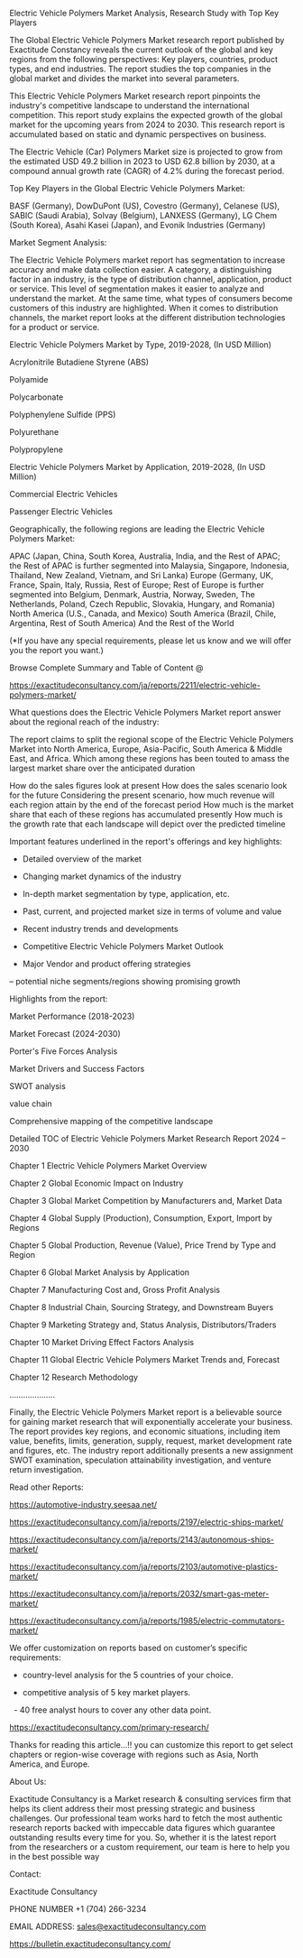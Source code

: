 Electric Vehicle Polymers Market Analysis, Research Study with Top Key Players

The Global Electric Vehicle Polymers Market research report published by Exactitude Constancy reveals the current outlook of the global and key regions from the following perspectives: Key players, countries, product types, and end industries. The report studies the top companies in the global market and divides the market into several parameters.

This Electric Vehicle Polymers Market research report pinpoints the industry's competitive landscape to understand the international competition. This report study explains the expected growth of the global market for the upcoming years from 2024 to 2030. This research report is accumulated based on static and dynamic perspectives on business.

The Electric Vehicle (Car) Polymers Market size is projected to grow from the estimated USD 49.2 billion in 2023 to USD 62.8 billion by 2030, at a compound annual growth rate (CAGR) of 4.2% during the forecast period.

Top Key Players in the Global Electric Vehicle Polymers Market:

BASF (Germany), DowDuPont (US), Covestro (Germany), Celanese (US), SABIC (Saudi Arabia), Solvay (Belgium), LANXESS (Germany), LG Chem (South Korea), Asahi Kasei (Japan), and Evonik Industries (Germany)

Market Segment Analysis:

The Electric Vehicle Polymers market report has segmentation to increase accuracy and make data collection easier. A category, a distinguishing factor in an industry, is the type of distribution channel, application, product or service. This level of segmentation makes it easier to analyze and understand the market. At the same time, what types of consumers become customers of this industry are highlighted. When it comes to distribution channels, the market report looks at the different distribution technologies for a product or service.

Electric Vehicle Polymers Market by Type, 2019-2028, (In USD Million)

Acrylonitrile Butadiene Styrene (ABS)

Polyamide

Polycarbonate

Polyphenylene Sulfide (PPS)

Polyurethane

Polypropylene

Electric Vehicle Polymers Market by Application, 2019-2028, (In USD Million)

Commercial Electric Vehicles

Passenger Electric Vehicles

Geographically, the following regions are leading the Electric Vehicle Polymers Market:

APAC (Japan, China, South Korea, Australia, India, and the Rest of APAC; the Rest of APAC is further segmented into Malaysia, Singapore, Indonesia, Thailand, New Zealand, Vietnam, and Sri Lanka)
Europe (Germany, UK, France, Spain, Italy, Russia, Rest of Europe; Rest of Europe is further segmented into Belgium, Denmark, Austria, Norway, Sweden, The Netherlands, Poland, Czech Republic, Slovakia, Hungary, and Romania)
North America (U.S., Canada, and Mexico)
South America (Brazil, Chile, Argentina, Rest of South America)
And the Rest of the World

(*If you have any special requirements, please let us know and we will offer you the report you want.)

Browse Complete Summary and Table of Content @

https://exactitudeconsultancy.com/ja/reports/2211/electric-vehicle-polymers-market/

What questions does the Electric Vehicle Polymers Market report answer about the regional reach of the industry:

The report claims to split the regional scope of the Electric Vehicle Polymers Market into North America, Europe, Asia-Pacific, South America & Middle East, and Africa. Which among these regions has been touted to amass the largest market share over the anticipated duration

How do the sales figures look at present How does the sales scenario look for the future
Considering the present scenario, how much revenue will each region attain by the end of the forecast period
How much is the market share that each of these regions has accumulated presently
How much is the growth rate that each landscape will depict over the predicted timeline

Important features underlined in the report's offerings and key highlights:

- Detailed overview of the market

- Changing market dynamics of the industry

- In-depth market segmentation by type, application, etc.

- Past, current, and projected market size in terms of volume and value

- Recent industry trends and developments

- Competitive Electric Vehicle Polymers Market Outlook

- Major Vendor and product offering strategies

– potential niche segments/regions showing promising growth

Highlights from the report:

Market Performance (2018-2023)

Market Forecast (2024-2030)

Porter's Five Forces Analysis

Market Drivers and Success Factors

SWOT analysis

value chain

Comprehensive mapping of the competitive landscape

Detailed TOC of Electric Vehicle Polymers Market Research Report 2024 – 2030

Chapter 1 Electric Vehicle Polymers Market Overview

Chapter 2 Global Economic Impact on Industry

Chapter 3 Global Market Competition by Manufacturers and, Market Data

Chapter 4 Global Supply (Production), Consumption, Export, Import by Regions

Chapter 5 Global Production, Revenue (Value), Price Trend by Type and Region

Chapter 6 Global Market Analysis by Application

Chapter 7 Manufacturing Cost and, Gross Profit Analysis

Chapter 8 Industrial Chain, Sourcing Strategy, and Downstream Buyers

Chapter 9 Marketing Strategy and, Status Analysis, Distributors/Traders

Chapter 10 Market Driving Effect Factors Analysis

Chapter 11 Global Electric Vehicle Polymers Market Trends and, Forecast

Chapter 12 Research Methodology

………………..

Finally, the Electric Vehicle Polymers Market report is a believable source for gaining market research that will exponentially accelerate your business. The report provides key regions, and economic situations, including item value, benefits, limits, generation, supply, request, market development rate and figures, etc. The industry report additionally presents a new assignment SWOT examination, speculation attainability investigation, and venture return investigation.

Read other Reports:

https://automotive-industry.seesaa.net/

https://exactitudeconsultancy.com/ja/reports/2197/electric-ships-market/

https://exactitudeconsultancy.com/ja/reports/2143/autonomous-ships-market/

https://exactitudeconsultancy.com/ja/reports/2103/automotive-plastics-market/

https://exactitudeconsultancy.com/ja/reports/2032/smart-gas-meter-market/

https://exactitudeconsultancy.com/ja/reports/1985/electric-commutators-market/

We offer customization on reports based on customer’s specific requirements:

- country-level analysis for the 5 countries of your choice.

- competitive analysis of 5 key market players.

  - 40 free analyst hours to cover any other data point.

https://exactitudeconsultancy.com/primary-research/

Thanks for reading this article...!! you can customize this report to get select chapters or region-wise coverage with regions such as Asia, North America, and Europe.

About Us:

Exactitude Consultancy is a Market research & consulting services firm that helps its client address their most pressing strategic and business challenges. Our professional team works hard to fetch the most authentic research reports backed with impeccable data figures which guarantee outstanding results every time for you. So, whether it is the latest report from the researchers or a custom requirement, our team is here to help you in the best possible way

Contact:

Exactitude Consultancy

PHONE NUMBER +1 (704) 266-3234

EMAIL ADDRESS: sales@exactitudeconsultancy.com

https://bulletin.exactitudeconsultancy.com/
